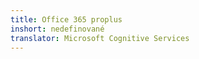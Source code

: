 ```yaml
---
title: Office 365 proplus
inshort: nedefinované
translator: Microsoft Cognitive Services
---
```




